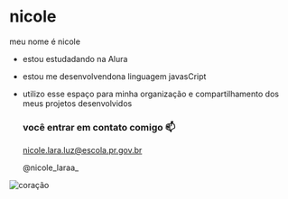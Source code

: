 # nicole

meu nome é nicole

- estou estudadando na Alura
- estou me desenvolvendona linguagem javasCript
- utilizo esse espaço para minha organização e compartilhamento dos meus projetos desenvolvidos

  ### você entrar em contato comigo 📫

  nicole.lara.luz@escola.pr.gov.br

  @nicole_laraa_

![coração](https://media1.tenor.com/m/ZxBYbCfPlQUAAAAC/winnie-the-pooh-hearts.gif)
